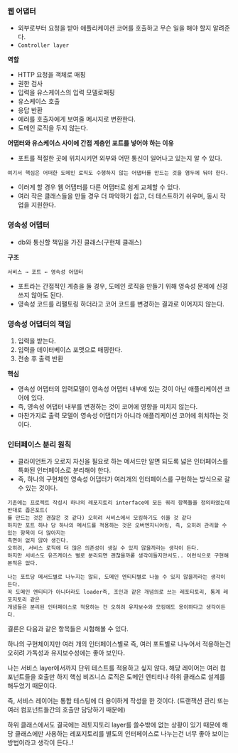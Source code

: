 ### 웹 어댑터

- 외부로부터 요청을 받아 애플리케이션 코어를 호출하고 무슨 일을 해야 할지 알려준다.
- `Controller layer`

**역할**

- HTTP 요청을 객체로 매핑
- 권한 검사
- 입력을 유스케이스의 입력 모델로매핑
- 유스케이스 호출
- 응답 반환
- 에러를 호출자에게 보여줄 메시지로 변환한다.
- 도메인 로직을 두지 않는다.

**어댑터와 유스케이스 사이에 간접 계층인 포트를 넣어야 하는 이유**

- 포트를 적절한 곳에 위치시키면 외부와 어떤 통신이 일어나고 있는지 알 수 있다.

```tsx
여기서 핵심은 어떠한 도메인 로직도 수행하지 않는 어댑터를 만드는 것을 염두에 둬야 한다.
```

- 이러게 할 경우 웹 어댑터를 다른 어댑터로 쉽게 교체할 수 있다.
- 여러 작은 클래스들을 만들 경우 더 파악하기 쉽고, 더 테스트하기 쉬우며, 동시 작업을 지원한다.

### 영속성 어뎁터

- db와 통신할 책임을 가진 클래스(구현체 클래스)

**구조**

```tsx
서비스 → 포트 ← 영속성 어댑터
```

- 포트라는 간접적인 계층을 둘 경우, 도메인 로직을 만들기 위해 영속성 문제에 신경쓰지 않아도 된다.
- 영속성 코드를 리팰토링 하더라고 코어 코드를 변경하는 결과로 이어지지 않는다.

### 영속성 어댑터의 책임

1. 입력을 받는다.
2. 입력을 데이터베이스 포맷으로 매핑한다.
3. 전송 후 출력 반환

**핵심**

- 영속성 어댑터의 입력모델이 영속성 어댑터 내부에 있는 것이 아닌 애플리케이션 코어에 있다.
- 즉, 영속성 어댑터 내부를 변경하는 것이 코어에 영향을 미치지 않는다.
- 마찬가지로 출력 모델이 영속성 어댑터가 아니라 애플리케이션 코어에 위치하는 것이다.

### 인터페이스 분리 원칙

- 클라이언트가 오로지 자신을 필요로 하는 메서드만 알면 되도록 넗은 인터페이스를 특화된 인터페이스로 분리해야 한다.
- 즉, 하나의 구현체인 영속성 어댑터가 여러개의 인터페이스를 구현하는 방식으로 갈 수 있는 것이다.

```tsx
기존에는 프로젝트 작성시 하나의 레포지토리 interface에 모든 쿼리 항목들을 정의하였는데 반대로 좁은포트(
를 만드는 것은 괜찮은 것 같다) 오히려 서비스에서 모킹하기도 쉬울 것 같다
하지만 포트 하나 당 하나의 메서드를 적용하는 것은 오버엔지니어링, 즉, 오히려 관리할 수 있는 항목이 더 많아지는 
측면이 없지 않아 생긴다.
오히려, 서비스 로직에 더 많은 의존성이 생길 수 있지 않을까라는 생각이 든다.
하지만 서비스도 유즈케이스 별로 분리되면 괜찮을까롣 생각이들지만서도.. 이런식으로 구현해본적은 없다.

나는 포트당 메서드별로 나누지는 않되, 도메인 엔티티별로 나눌 수 있지 않을까라는 생각이 든다.
꼭 도메인 엔티티가 아니더라도 loader즉, 조인과 같은 개념의로 쓰는 레포티토리, 통계 레포지토리 같은 
개념들은 분리된 인터페이스로 적용하는 건 오히려 유지보수와 모킹에도 용이하다고 생각이든다.

```

결론은 다음과 같은 항목들은 시험해볼 수 있다.

하나의 구현체이지만 여러 개의 인터페이스별로 즉, 여러 포트별로 나누어서 적용하는건 오히려 가독성과 유지보수성에는 좋아 보인다.

나는 서비스 layer에서까지 단위 테스트를 적용하고 싶지 않다. 해당 레이어는 여러 컴포넌트들을 호출만 하지 핵심 비즈니스 로직은 도메인 엔티티나 하위 클래스로 설계를 해두었기 때문이다.

즉, 서비스 레이어는 통합 테스팅에 더 용이하게 작성을 한 것이다. (트랜잭션 관리 또는 여러 컴포넌트들간의 호출만 담당하기 때문에)

하위 클래스에서도 결국에는 레토지토리 layer를 쓸수밖에 없는 상황이 있기 때문에 해당 클래스에만 사용하는 레포지토리를 별도의 인터페이스로 나누는건 너무 좋아 보이는 방법이라고 생각이 든다..!
